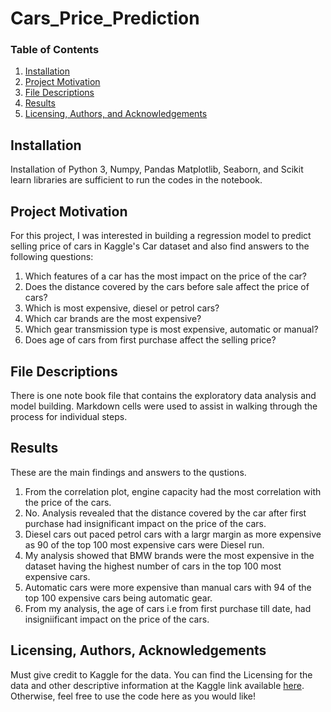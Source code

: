 # Cars_Price_Prediction


### Table of Contents
1. [Installation](#installation)
2. [Project Motivation](#motivation)
3. [File Descriptions](#files)
4. [Results](#results)
5. [Licensing, Authors, and Acknowledgements](#licensing)

## Installation <a name="installation"></a>
Installation of Python 3, Numpy, Pandas Matplotlib, Seaborn, and Scikit learn libraries are sufficient to run the codes in the notebook. 

## Project Motivation <a name="motivation"></a>
For this project, I was interested in building a regression model to predict selling price of cars in Kaggle's Car dataset and also find answers to the following questions:
1. Which features of a car has the most impact on the price of the car?
2. Does the distance covered by the cars before sale affect the price of cars?
3. Which is most expensive, diesel or petrol cars?
4. Which car brands are the most expensive?
5. Which gear transmission type is most expensive, automatic or manual?
5. Does age of cars from first purchase affect the selling price?

## File Descriptions <a name="files"></a>
There is one note book file that contains the exploratory data analysis and model building. Markdown cells were used to assist in walking through the process for individual steps.


## Results <a name="results"></a>
These are the main findings and answers to the qustions.
1. From the correlation plot, engine capacity had the most correlation with the price of the cars.
2. No. Analysis revealed that the distance covered by the car after first purchase had insignificant impact on the price of the cars.
3. Diesel cars out paced petrol cars with a largr margin as more expensive as 90 of the top 100 most expensive cars were Diesel run.
4. My analysis showed that BMW brands were the most expensive in the dataset having the highest number of cars in the top 100 most expensive cars.
5. Automatic cars were more expensive than manual cars with 94 of the top 100 expensive cars being automatic gear.
6. From my analysis, the age of cars i.e from first purchase till date, had insigniificant impact on the price of the cars.

## Licensing, Authors, Acknowledgements <a name="licensing"></a>
Must give credit to Kaggle for the data. You can find the Licensing for the data and other descriptive information at the Kaggle link available [here](https://www.kaggle.com/nehalbirla/vehicle-dataset-from-cardekho?select=car+data.csv). Otherwise, feel free to use the code here as you would like!
